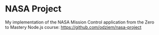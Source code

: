# NASA Project

My implementation of the NASA Mission Control application from the Zero to Mastery Node.js course: https://github.com/odziem/nasa-project
